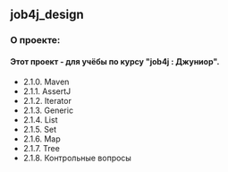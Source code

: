 ## job4j_design

### О проекте:

#### Этот проект - для учёбы по курсу "job4j : Джуниор".

- 2.1.0. Maven
- 2.1.1. AssertJ
- 2.1.2. Iterator
- 2.1.3. Generic
- 2.1.4. List
- 2.1.5. Set
- 2.1.6. Map
- 2.1.7. Tree
- 2.1.8. Контрольные вопросы
